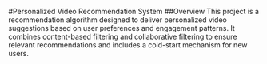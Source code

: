 #Personalized Video Recommendation System
##Overview
This project is a recommendation algorithm designed to deliver personalized video suggestions based on user preferences and engagement patterns. It combines content-based filtering and collaborative filtering to ensure relevant recommendations and includes a cold-start mechanism for new users.

